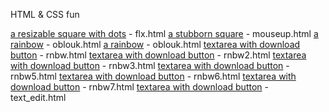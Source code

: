 HTML & CSS fun

[a resizable square with dots](https://almarsk.github.io/responsive-designs/flx.html) - flx.html
[a stubborn square](https://almarsk.github.io/responsive-designs/mouseup.html) - mouseup.html
[a rainbow](https://almarsk.github.io/responsive-designs/oblouk.html) - oblouk.html
[a rainbow](https://almarsk.github.io/responsive-designs/oblouk.html) - oblouk.html
[textarea with download button](https://almarsk.github.io/responsive-designs/rnbw.html) - rnbw.html
[textarea with download button](https://almarsk.github.io/responsive-designs/rnbw2.html) - rnbw2.html
[textarea with download button](https://almarsk.github.io/responsive-designs/rnbw3.html) - rnbw3.html
[textarea with download button](https://almarsk.github.io/responsive-designs/rnbw5.html) - rnbw5.html
[textarea with download button](https://almarsk.github.io/responsive-designs/rnbw6.html) - rnbw6.html
[textarea with download button](https://almarsk.github.io/responsive-designs/rnbw7.html) - rnbw7.html
[textarea with download button](https://almarsk.github.io/responsive-designs/text_edit.html) - text_edit.html

